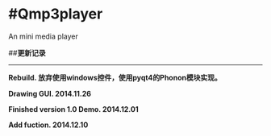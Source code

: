 ﻿#Qmp3player
==========

An mini media player

##**更新记录**
***

**Rebuild. 放弃使用windows控件，使用pyqt4的Phonon模块实现。**

**Drawing GUI. 2014.11.26**

**Finished version 1.0 Demo. 2014.12.01**

**Add fuction. 2014.12.10**
